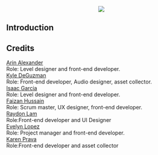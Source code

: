<p align="center">
  <img src="https://github.com/faizan12123/Climate-Saver/blob/main/README/LOGO-VERSION5.png"/>
</p>  

## Introduction  




## Credits

[Arin Alexander](https://github.com/arialexa9)  
Role: Level designer and front-end developer.  
[Kyle DeGuzman](https://github.com/kyledeguzmanx)  
Role: Front-end developer, Audio designer, asset collector.  
[Isaac Garcia](https://github.com/isaacmg00)   
Role: Level designer and front-end developer.  
[Faizan Hussain](https://github.com/faizan12123)   
Role: Scrum master, UX designer, front-end developer.  
[Raydon Lam](https://github.com/itzraytothedon)   
Role:Front-end developer and UI Designer  
[Evelyn Lopez](https://github.com/eve-19)     
Role: Project manager and front-end developer.  
[Karen Prava](https://github.com/karenprava)  
Role:Front-end developer and asset collector  
